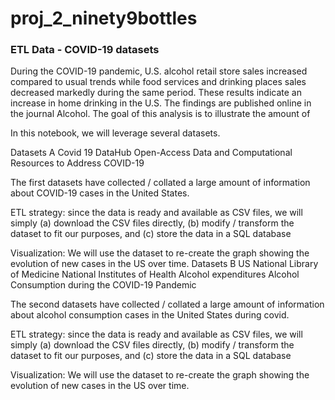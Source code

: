 # proj_2_ninety9bottles

### ETL Data - COVID-19 datasets

During the COVID-19 pandemic, U.S. alcohol retail store sales increased compared to usual trends while food services and drinking places sales decreased markedly during the same period. These results indicate an increase in home drinking in the U.S. The findings are published online in the journal Alcohol.  The goal of this analysis is to illustrate the amount of 

In this notebook, we will leverage several datasets.

Datasets A
Covid 19 DataHub
Open-Access Data and Computational Resources to Address COVID-19 

The first datasets have collected / collated a large amount of information about COVID-19 cases in the United States.

ETL strategy: since the data is ready and available as CSV files, we will simply (a) download the CSV files directly, (b) modify / transform the dataset to fit our purposes, and (c) store the data in a SQL database

Visualization: We will use the dataset to re-create the graph showing the evolution of new cases in the US over time. 
Datasets B
US National Library of Medicine National Institutes of Health Alcohol expenditures
Alcohol Consumption during the COVID-19 Pandemic

The second datasets have collected / collated a large amount of information about alcohol consumption cases in the United States during covid.

ETL strategy: since the data is ready and available as CSV files, we will simply (a) download the CSV files directly, (b) modify / transform the dataset to fit our purposes, and (c) store the data in a SQL database

Visualization: We will use the dataset to re-create the graph showing the evolution of new cases in the US over time. 

